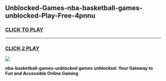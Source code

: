 
## Unblocked-Games-nba-basketball-games-unblocked-Play-Free-4pnnu
<h3>
<a href="https://premium76.site?title=nba-basketball-games-unblocked&ref=21A">CLICK TO PLAY</a></h3>
<hr>

<h3>
<a href="https://premium76.site?title=nba-basketball-games-unblocked&ref=21A">CLICK 2 PLAY</a>
  
</h3>

<a href="https://premium76.site?title=nba-basketball-games-unblocked&ref=21A"><img src="https://clearcache.store/games.png"></a>


**nba-basketball-games-unblocked games unblocked: Your Gateway to Fun and Accessible Online Gaming**
